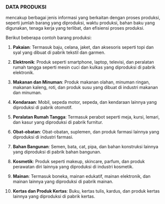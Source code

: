 ### DATA PRODUKSI
 mencakup berbagai jenis informasi yang berkaitan dengan proses produksi, seperti jumlah barang yang diproduksi, waktu produksi, bahan baku yang digunakan, tenaga kerja yang terlibat, dan efisiensi proses produksi.

Berikut beberapa contoh barang produksi:

1. **Pakaian**: Termasuk baju, celana, jaket, dan aksesoris seperti topi dan syal yang dibuat di pabrik tekstil dan garmen.

2. **Elektronik**: Produk seperti smartphone, laptop, televisi, dan peralatan rumah tangga seperti mesin cuci dan kulkas yang diproduksi di pabrik elektronik.

3. **Makanan dan Minuman**: Produk makanan olahan, minuman ringan, makanan kaleng, roti, dan produk susu yang dibuat di industri makanan dan minuman.

4. **Kendaraan**: Mobil, sepeda motor, sepeda, dan kendaraan lainnya yang diproduksi di pabrik otomotif.

5. **Peralatan Rumah Tangga**: Termasuk perabot seperti meja, kursi, lemari, dan kasur yang diproduksi di pabrik furnitur.

6. **Obat-obatan**: Obat-obatan, suplemen, dan produk farmasi lainnya yang diproduksi di industri farmasi.

7. **Bahan Bangunan**: Semen, bata, cat, pipa, dan bahan konstruksi lainnya yang diproduksi di pabrik bahan bangunan.

8. **Kosmetik**: Produk seperti makeup, skincare, parfum, dan produk perawatan diri lainnya yang diproduksi di industri kosmetik.

9. **Mainan**: Termasuk boneka, mainan edukatif, mainan elektronik, dan mainan lainnya yang diproduksi di pabrik mainan.

10. **Kertas dan Produk Kertas**: Buku, kertas tulis, kardus, dan produk kertas lainnya yang diproduksi di pabrik kertas.